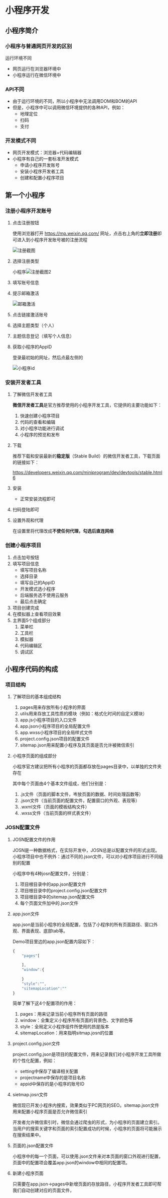 # 小程序开发

## 小程序简介

### 小程序与普通网页开发的区别

运行环境不同

- 网页运行在浏览器环境中
- 小程序运行在微信环境中

### API不同

- 由于运行环境的不同，所以小程序中无法调用DOM和BOM的API
- 但是，小程序中可以调用微信环境提供的各种API，例如：
  - 地理定位
  - 扫码
  - 支付

### 开发模式不同

- 网页开发模式：浏览器+代码编辑器
- 小程序有自己的一套标准开发模式
  - 申请小程序开发账号
  - 安装小程序开发者工具
  - 创建和配置小程序项目

## 第一个小程序

### 注册小程序开发账号

1. 点击注册按钮

   使用浏览器打开 https://mp.weixin.qq.com/ 网址，点击右上角的**立即注册**即可进入到小程序开发账号被的注册流程

   ![注册截图](D:\图片\小程序相关截图\注册截图.png)

2. 选择注册类型

   小程序![注册截图2](D:\图片\小程序相关截图\注册截图2.png)

3. 填写账号信息

4. 提示邮箱激活

   ![邮箱激活](D:\图片\小程序相关截图\邮箱激活.png)

5. 点击链接激活账号

6. 选择主题类型（个人）

7. 主题信息登记（填写个人信息）

8. 获取小程序的AppID

   登录最初始的网址，然后点最左侧的

   ![小程序id](D:\图片\小程序相关截图\小程序id.png)

### 安装开发者工具

1. 了解微信开发者工具

   **微信开发者工具**是官方推荐使用的小程序开发工具，它提供的主要功能如下：

   1. 快速创建小程序项目
   2. 代码的查看和编辑
   3. 对小程序功能进行调试
   4. 小程序的预览和发布

2. 下载

   推荐下载和安装最新的**稳定版**（Stable Build）的微信开发者工具，下载页面的链接如下：

   https://developers.weixin.qq.com/miniprogram/dev/devtools/stable.html6
   
3. 安装

   - 正常安装流程即可

4. 扫码登陆即可

5. 设置外观和代理

   在设置里将代理改成**不使任何代理，勾选后直连网络**

### 创建小程序项目

1. 点击加号按钮
2. 填写项目信息
   - 填写项目名称
   - 选择目录
   - 填写自己的AppID
   - 开发模式选小程序
   - 后端服务选不使用云服务
   - 最后点击确定
3. 项目创建完成
4. 在模拟器上查看项目效果
5. 主界面5个组成部分
   1. 菜单栏
   2. 工具栏
   3. 模拟器
   4. 代码编辑区
   5. 调试区

## 小程序代码的构成

### 项目结构

1. 了解项目的基本组成结构

   1. pages用来存放所有小程序的界面
   2. utils用来存放工具性质的模块（例如：格式化时间的自定义模块）
   3. app.js小程序项目的入口文件
   4. app.json小程序项目的全局配置文件
   5. app.wxss小程序项目的全局样式文件
   6. project.config.json项目的配置文件
   7. sitemap.json用来配置小程序及其页面是否允许被微信索引

2. 小程序页面的组成部分

   小程序官方建议把所有小程序的页面都存放在pages目录中，以单独的文件夹存在

   其中每个页面由4个基本文件组成，他们分别是：

   1. .js文件（页面的脚本文件，岑放页面的数据、时间处理函数等）
   2. .json文件（当前页面的配置文件，配置窗口的外观、表现等）
   3. .wxml文件（页面的模板结构文件）
   4. .wxss文件（当前页面的样式表文件）

### JOSN配置文件

1. JOSN配置文件的作用

   JOSN是一种数据格式，在实际开发中，JOSN总是以配置文件的形式出现。小程序项目中也不例外：通过不同的.json文件，可以对小程序项目进行不同级别的配置

   小程序中有4种josn配置文件，分别是：

   1. 项目根目录中的app.json配置文件
   2. 项目根目录中的project.config.json配置文件
   3. 项目根目录中的sitemap.json配置文件
   4. 每个页面文件加中的.json文件 

2. app.json文件

   app.json是当前小程序的全局配置，包括了小程序的所有页面路径、窗口外观、界面表现、底部tab等。

   Demo项目里边的app.json配置内容如下：

   ```js
   {
       "pages"[
           
       ],
       "window":{
           
       }
       "style":"",
       "sitemapLocation":""
   }
   ```

   简单了解下这4个配置项的作用：

   1. pages：用来记录当前小程序所有页面的路径
   2. window：全集定义小程序所有页面的背景色、文字颜色等
   3. style：全局定义小程序组件所使用的昂是版本
   4. sitemapLocation：用来指明sitmap.josn的位置

3. project.config.json文件

   project.config.json是项目的配置文件，用来记录我们对小程序开发工具所做的个性化配置，例如：

   - setting中保存了编译相关配置
   - projectname中保存的是项目名称
   - appid中保存的是小程序的账号ID

4. sietmap.josn文件

   微信现已开发小程序内搜索，效果类似于PC网页的SEO。sitemap.json文件用来配置小程序页面是否允许微信索引

   开发者允许微信索引时，微信会通过爬虫的形式，为小程序的页面建立索引。当用户的搜索关键字和页面的索引配置成功的时候，小程序的页面将可能展示在搜索结果中。

5. 页面的.json配置文件

   小程序中的每一个页面，可以使用.json文件来对本页面的窗口外观进行配置，页面中的配置项会覆盖app.json的window中相同的配置项。
   
6. 新建小程序页面

   只需要在app.json->pages中新增页面的存放路径，小程序开发者工具即可帮我们自动创建对应的页面文件，

   
